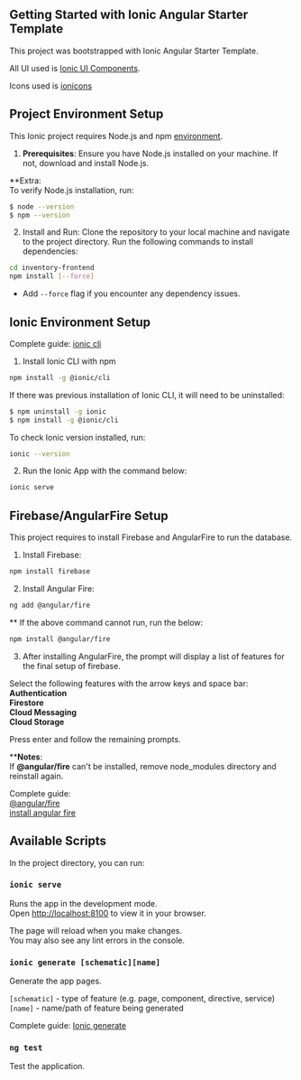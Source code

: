 ## Getting Started with Ionic Angular Starter Template
This project was bootstrapped with Ionic Angular Starter Template. <br/>

All UI used is [Ionic UI Components](https://ionicframework.com/docs/components).<br/>

Icons used is [ionicons](.https://ionic.io/ionicons?_gl=1*1uv2s1v*_gcl_au*NzE2MjY5NDkyLjE3MzEzNzkyNjU.*_ga*NjQ2Njk3NjEzLjE3MzEzNzkyNjU.*_ga_REH9TJF6KF*MTczNjM4NzQ2OC41Ni4xLjE3MzYzODk4NjAuMC4wLjA.)


## Project Environment Setup
This Ionic project requires Node.js and npm [environment](.https://ionicframework.com/docs/intro/environment). <br> 

1. **Prerequisites**: Ensure you have Node.js installed on your machine. If not, download and install Node.js.

**Extra: <br>
To verify Node.js installation, run:
```bash
$ node --version
$ npm --version
```

2. Install and Run: Clone the repository to your local machine and navigate to the project directory. Run the following commands to install dependencies: 

```bash
cd inventory-frontend
npm install [--force]
```

- Add `--force` flag if you encounter any dependency issues. 

## Ionic Environment Setup
Complete guide: [ionic cli](https://ionicframework.com/docs/intro/cli)

1. Install Ionic CLI with npm
```bash
npm install -g @ionic/cli
```
If there was previous installation of Ionic CLI, it will need to be uninstalled:
```bash
$ npm uninstall -g ionic
$ npm install -g @ionic/cli
```

To check Ionic version installed, run:
```bash
ionic --version
```

2. Run the Ionic App with the command below:
```bash
ionic serve
```

## Firebase/AngularFire Setup
This project requires to install Firebase and AngularFire to run the database. 

1. Install Firebase:
```bash
npm install firebase
```

2. Install Angular Fire:
```bash
ng add @angular/fire
```

** If the above command cannot run, run the below: 
```bash
npm install @angular/fire 
```

3. After installing AngularFire, the prompt will display a list of features for the final setup of firebase.

Select the following features with the arrow keys and space bar:\
<b>
Authentication\
Firestore\
Cloud Messaging\
Cloud Storage
</b>

Press enter and follow the remaining prompts.

**<b>Notes</b>: \
If <b>@angular/fire</b> can't be installed, remove node_modules directory and reinstall again. 

Complete guide: \
[@angular/fire](https://www.npmjs.com/package/@angular/fire)\
[install angular fire](https://firebase.google.com/codelabs/firebase-web#4)

## Available Scripts

In the project directory, you can run:

### `ionic serve`

Runs the app in the development mode.\
Open [http://localhost:8100](http://localhost:8100) to view it in your browser.

The page will reload when you make changes.\
You may also see any lint errors in the console.

### `ionic generate [schematic][name]`

Generate the app pages.

`[schematic]` - type of feature (e.g. page, component, directive, service)\
`[name]` - name/path of feature being generated

Complete guide: [Ionic generate](https://ionicframework.com/docs/cli/commands/generate)

### `ng test`

Test the application. 



